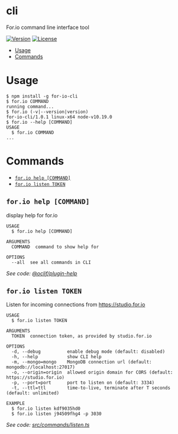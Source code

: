 cli
==========

For.io command line interface tool

[![Version](https://img.shields.io/npm/v/for-io-cli.svg)](https://npmjs.org/package/for-io-cli)
[![License](https://img.shields.io/npm/l/for-io-cli.svg)](https://github.com/for-io/cli/blob/master/package.json)

<!-- toc -->
* [Usage](#usage)
* [Commands](#commands)
<!-- tocstop -->
# Usage
<!-- usage -->
```sh-session
$ npm install -g for-io-cli
$ for.io COMMAND
running command...
$ for.io (-v|--version|version)
for-io-cli/1.0.1 linux-x64 node-v10.19.0
$ for.io --help [COMMAND]
USAGE
  $ for.io COMMAND
...
```
<!-- usagestop -->
# Commands
<!-- commands -->
* [`for.io help [COMMAND]`](#forio-help-command)
* [`for.io listen TOKEN`](#forio-listen-token)

## `for.io help [COMMAND]`

display help for for.io

```
USAGE
  $ for.io help [COMMAND]

ARGUMENTS
  COMMAND  command to show help for

OPTIONS
  --all  see all commands in CLI
```

_See code: [@oclif/plugin-help](https://github.com/oclif/plugin-help/blob/v3.2.0/src/commands/help.ts)_

## `for.io listen TOKEN`

Listen for incoming connections from https://studio.for.io

```
USAGE
  $ for.io listen TOKEN

ARGUMENTS
  TOKEN  connection token, as provided by studio.for.io

OPTIONS
  -d, --debug          enable debug mode (default: disabled)
  -h, --help           show CLI help
  -m, --mongo=mongo    MongoDB connection url (default: mongodb://localhost:27017)
  -o, --origin=origin  allowed origin domain for CORS (default: https://studio.for.io)
  -p, --port=port      port to listen on (default: 3334)
  -t, --ttl=ttl        time-to-live, terminate after T seconds (default: unlimited)

EXAMPLE
  $ for.io listen kdf9035hd0
  $ for.io listen j94509fhg4 -p 3030
```

_See code: [src/commands/listen.ts](https://github.com/for-io/cli/blob/v1.0.1/src/commands/listen.ts)_
<!-- commandsstop -->
